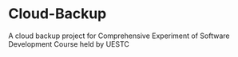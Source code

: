 # Cloud-Backup
 A cloud backup project for Comprehensive Experiment of Software Development Course held by UESTC
